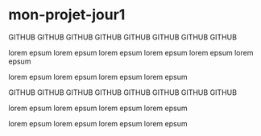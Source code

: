 # mon-projet-jour1

GITHUB GITHUB GITHUB GITHUB
GITHUB GITHUB GITHUB GITHUB

lorem epsum
lorem epsum
lorem epsum
lorem epsum
lorem epsum
lorem epsum

lorem epsum
lorem epsum
lorem epsum
lorem epsum

GITHUB GITHUB GITHUB GITHUB
GITHUB GITHUB GITHUB GITHUB

lorem epsum
lorem epsum
lorem epsum
lorem epsum

lorem epsum
lorem epsum
lorem epsum
lorem epsum
